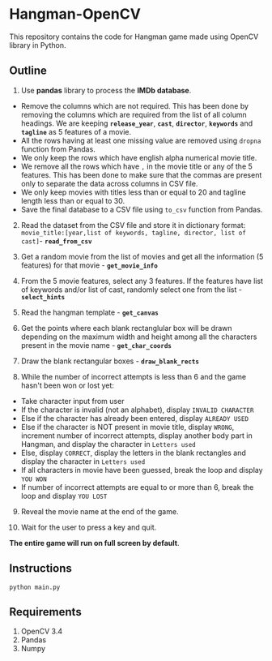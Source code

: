 # Hangman-OpenCV
This repository contains the code for Hangman game made using OpenCV library in Python.

## Outline
1. Use **pandas** library to process the **IMDb database**.
- Remove the columns which are not required. This has been done by removing the columns which are required from the list of all column headings. We are keeping **`release_year`**, **`cast`**, **`director`**, **`keywords`** and **`tagline`** as 5 features of a movie.
- All the rows having at least one missing value are removed using `dropna` function from Pandas.
- We only keep the rows which have english alpha numerical movie title.
- We remove all the rows which have `,` in the movie title or any of the 5 features. This has been done to make sure that the commas are present only to separate the data across columns in CSV file.
- We only keep movies with titles less than or equal to 20 and tagline length less than or equal to 30. 
- Save the final database to a CSV file using `to_csv` function from Pandas.

2. Read the dataset from the CSV file and store it in dictionary format: `movie_title:[year,list of keywords, tagline, director, list of cast]`- **`read_from_csv`**

3. Get a random movie from the list of movies and get all the information (5 features) for that movie - **`get_movie_info`**

4. From the 5 movie features, select any 3 features. If the features have list of keywords and/or list of cast, randomly select one from the list - **`select_hints`**

5. Read the hangman template - **`get_canvas`**

6. Get the points where each blank rectanglular box will be drawn depending on the maximum width and height among all the characters present in the movie name - **`get_char_coords`**

7. Draw the blank rectangular boxes - **`draw_blank_rects`**

8. While the number of incorrect attempts is less than 6 and the game hasn't been won or lost yet:
- Take character input from user
- If the character is invalid (not an alphabet), display `INVALID CHARACTER`
- Else if the character has already been entered, display `ALREADY USED`
- Else if the character is NOT present in movie title, display `WRONG`, increment number of incorrect attempts, display another body part in Hangman, and display the character in `Letters used`
- Else, display `CORRECT`, display the letters in the blank rectangles and display the character in `Letters used`
- If all characters in movie have been guessed, break the loop and display `YOU WON`
- If number of incorrect attempts are equal to or more than 6, break the loop and display `YOU LOST`

9. Reveal the movie name at the end of the game.

10. Wait for the user to press a key and quit.

**The entire game will run on full screen by default**.

## Instructions
`python main.py`

## Requirements
1. OpenCV 3.4
2. Pandas
3. Numpy

